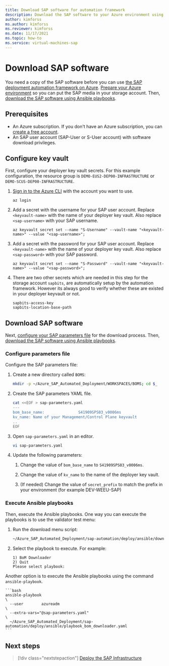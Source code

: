 ```yaml
---
title: Download SAP software for automation framework
description: Download the SAP software to your Azure environment using Ansible playbooks to use the SAP deployment automation framework on Azure.
author: kimforss
ms.author: kimforss
ms.reviewer: kimforss
ms.date: 11/17/2021
ms.topic: how-to
ms.service: virtual-machines-sap
---
```


# Download SAP software

You need a copy of the SAP software before you can use [the SAP deployment automation framework on Azure](automation-deployment-framework.md). [Prepare your Azure environment](#configure-key-vault) so you can put the SAP media in your storage account. Then, [download the SAP software using Ansible playbooks](#download-sap-software).

## Prerequisites

- An Azure subscription. If you don't have an Azure subscription, you can [create a free account](https://azure.microsoft.com/free/?WT.mc_id=A261C142F).
- An SAP user account (SAP-User or S-User account) with software download privileges.

## Configure key vault

First, configure your deployer key vault secrets. For this example configuration, the resource group is `DEMO-EUS2-DEP00-INFRASTRUCTURE` or `DEMO-SCUS-DEP00-INFRASTRUCTURE`.

1. [Sign in to the Azure CLI](/cli/azure/authenticate-azure-cli) with the account you want to use.

    ```azurecli
    az login
    ```

1. Add a secret with the username for your SAP user account. Replace `<keyvault-name>` with the name of your deployer key vault. Also replace `<sap-username>` with your SAP username.

    ```azurecli
    az keyvault secret set --name "S-Username" --vault-name "<keyvault-name>" --value "<sap-username>";
    ```

1. Add a secret with the password for your SAP user account. Replace `<keyvault-name>` with the name of your deployer key vault. Also replace `<sap-password>` with your SAP password.

    ```azurecli
    az keyvault secret set --name "S-Password" --vault-name "<keyvault-name>" --value "<sap-password>";
    ```

1. There are two other secrets which are needed in this step for the storage account `sapbits`, are automatically setup by the automation framework. However its always good to verify whether these are existed in your deployer keyvault or not.

    ```text
    sapbits-access-key
    sapbits-location-base-path
    ```

## Download SAP software

Next, [configure your SAP parameters file](#configure-parameters-file) for the download process. Then, [download the SAP software using Ansible playbooks](#download-sap-software). 

### Configure parameters file

Configure the SAP parameters file:

1. Create a new directory called `BOMS`:

    ```bash
    mkdir -p ~/Azure_SAP_Automated_Deployment/WORKSPACES/BOMS; cd $_
    ```

1. Create the SAP parameters YAML file.

    ```bash
    cat <<EOF > sap-parameters.yaml
    ---
    bom_base_name:               S41909SPS03_v0006ms
    kv_name: Name of your Management/Control Plane keyvault
    ..
    EOF
    ```

1. Open `sap-parameters.yaml` in an editor.

    ```bash
    vi sap-parameters.yaml
    ``` 

1. Update the following parameters:

    1. Change the value of `bom_base_name` to `S41909SPS03_v0006ms`.

    1. Change the value of `kv_name` to the name of the deployer key vault.
   
    1. (If needed) Change the value of `secret_prefix` to match the prefix in your environment (for example DEV-WEEU-SAP)
   
### Execute Ansible playbooks

Then, execute the Ansible playbooks. One way you can execute the playbooks is to use the validator test menu:

1. Run the download menu script:

    ```bash
    ~/Azure_SAP_Automated_Deployment/sap-automation/deploy/ansible/download_menu.sh
    ```

1. Select the playbook to execute. For example:
    
    ```text
    1) BoM Downloader
    2) Quit
    Please select playbook: 
    ```

Another option is to execute the Ansible playbooks using the command `ansible-playbook`. 

    ```bash
    ansible-playbook                                                                                   \
      --user        azureadm                                                                           \
      --extra-vars="@sap-parameters.yaml"                                                              \
      ~/Azure_SAP_Automated_Deployment/sap-automation/deploy/ansible/playbook_bom_downloader.yaml
    ```

## Next steps

> [!div class="nextstepaction"]
> [Deploy the SAP Infrastructure](automation-deploy-system.md)
